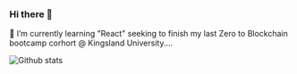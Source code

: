 ### Hi there 👋 
🌱 I’m currently learning "React" seeking to finish my last Zero to Blockchain bootcamp corhort @ Kingsland University....


![Github stats](https://github-readme-stats.vercel.app/api?username=yourusername&theme=highcontrast&show_icons=true&count_private=true)
<!--
**cmhowell20/cmhowell20** is a ✨ _special_ ✨ repository because its `README.md` (this file) appears on your GitHub profile.

Here are some ideas to get you started:

- 🔭 I’m currently working on ...
- 🌱 I’m currently learning ...
- 👯 I’m looking to collaborate on ...
- 🤔 I’m looking for help with ...
- 💬 Ask me about ...
- 📫 How to reach me: ...
- 😄 Pronouns: ...
- ⚡ Fun fact: ...

// README.md
![Github stats](https://github-readme-stats.vercel.app/api?username=yourusername&theme=highcontrast&show_icons=true&count_private=true)
-->

